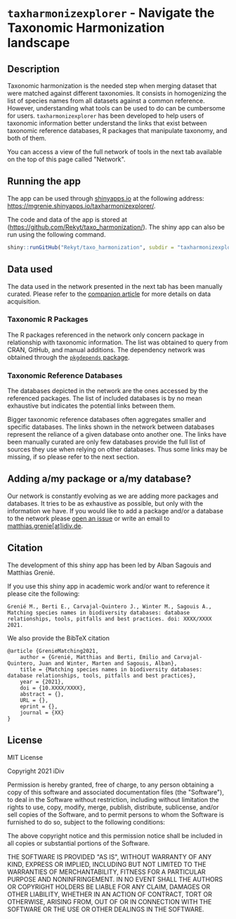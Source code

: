 # `taxharmonizexplorer` - Navigate the Taxonomic Harmonization landscape

## Description

Taxonomic harmonization is the needed step when merging dataset that were matched against different taxonomies. It consists in homogenizing the list of species names from all datasets against a common reference. However, understanding what tools can be used to do can be cumbersome for users.
`taxharmonizexplorer` has been developed to help users of taxonomic information better understand the links that exist between taxonomic reference databases, R packages that manipulate taxonomy, and both of them.

You can access a view of the full network of tools in the next tab available on the top of this page called "Network".

## Running the app

The app can be used through [shinyapps.io](https://shinyapps.io) at the following address: https://mgrenie.shinyapps.io/taxharmonizexplorer/.

The code and data of the app is stored at (https://github.com/Rekyt/taxo_harmonization/).
The shiny app can also be run using the following command.

```r
shiny::runGitHub("Rekyt/taxo_harmonization", subdir = "taxharmonizexplorer")
```


## Data used

The data used in the network presented in the next tab has been manually curated. Please refer to the [companion article](https://doi.org/XXXX) for more details on data acquisition.

### Taxonomic R Packages

The R packages referenced in the network only concern package in relationship with taxonomic information. The list was obtained to query from CRAN, GitHub, and manual additions. The dependency network was obtained through the [`pkgdepends` package](https://cran.r-project.org/package=pkgdepends).

### Taxonomic Reference Databases

The databases depicted in the network are the ones accessed by the referenced packages. The list of included databases is by no mean exhaustive but indicates the potential links between them.

Bigger taxonomic reference databases often aggregates smaller and specific databases. The links shown in the network between databases represent the reliance of a given database onto another one. The links have been manually curated are only few databases provide the full list of sources they use when relying on other databases. Thus some links may be missing, if so please refer to the next section.


## Adding a/my package or a/my database?

Our network is constantly evolving as we are adding more packages and databases. It tries to be as exhaustive as possible, but only with the information we have. If you would like to add a package and/or a database to the network please [open an issue](https://github.com/taxo_harmonization/issues/new) or write an email to [matthias.grenie[at]idiv.de](mailto:matthias.grenie@idiv.de).


## Citation

The development of this shiny app has been led by Alban Sagouis and Matthias Grenié.

If you use this shiny app in academic work and/or want to reference it please cite the following:

```
Grenié M., Berti E., Carvajal-Quintero J., Winter M., Sagouis A., Matching species names in biodiversity databases: database relationships, tools, pitfalls and best practices. doi: XXXX/XXXX 2021.
```

We also provide the BibTeX citation

```
@article {GrenieMatching2021,
	author = {Grenié, Matthias and Berti, Emilio and Carvajal-Quintero, Juan and Winter, Marten and Sagouis, Alban},
	title = {Matching species names in biodiversity databases: database relationships, tools, pitfalls and best practices},
	year = {2021},
	doi = {10.XXXX/XXXX},
	abstract = {},
	URL = {},
	eprint = {},
	journal = {XX}
}

```


## License

MIT License

Copyright 2021 iDiv

Permission is hereby granted, free of charge, to any person obtaining a copy of this software and associated documentation files (the "Software"), to deal in the Software without restriction, including without limitation the rights to use, copy, modify, merge, publish, distribute, sublicense, and/or sell copies of the Software, and to permit persons to whom the Software is furnished to do so, subject to the following conditions:

The above copyright notice and this permission notice shall be included in all copies or substantial portions of the Software.

THE SOFTWARE IS PROVIDED "AS IS", WITHOUT WARRANTY OF ANY KIND, EXPRESS OR IMPLIED, INCLUDING BUT NOT LIMITED TO THE WARRANTIES OF MERCHANTABILITY, FITNESS FOR A PARTICULAR PURPOSE AND NONINFRINGEMENT. IN NO EVENT SHALL THE AUTHORS OR COPYRIGHT HOLDERS BE LIABLE FOR ANY CLAIM, DAMAGES OR OTHER LIABILITY, WHETHER IN AN ACTION OF CONTRACT, TORT OR OTHERWISE, ARISING FROM, OUT OF OR IN CONNECTION WITH THE SOFTWARE OR THE USE OR OTHER DEALINGS IN THE SOFTWARE.